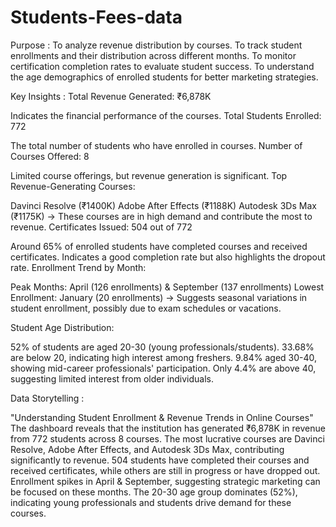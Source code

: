 # Students-Fees-data

Purpose :
To analyze revenue distribution by courses.
To track student enrollments and their distribution across different months.
To monitor certification completion rates to evaluate student success.
To understand the age demographics of enrolled students for better marketing strategies.

Key Insights :
Total Revenue Generated: ₹6,878K

Indicates the financial performance of the courses.
Total Students Enrolled: 772

The total number of students who have enrolled in courses.
Number of Courses Offered: 8

Limited course offerings, but revenue generation is significant.
Top Revenue-Generating Courses:

Davinci Resolve (₹1400K)
Adobe After Effects (₹1188K)
Autodesk 3Ds Max (₹1175K)
→ These courses are in high demand and contribute the most to revenue.
Certificates Issued: 504 out of 772

Around 65% of enrolled students have completed courses and received certificates.
Indicates a good completion rate but also highlights the dropout rate.
Enrollment Trend by Month:

Peak Months: April (126 enrollments) & September (137 enrollments)
Lowest Enrollment: January (20 enrollments)
→ Suggests seasonal variations in student enrollment, possibly due to exam schedules or vacations.

Student Age Distribution:

52% of students are aged 20-30 (young professionals/students).
33.68% are below 20, indicating high interest among freshers.
9.84% aged 30-40, showing mid-career professionals' participation.
Only 4.4% are above 40, suggesting limited interest from older individuals.


Data Storytelling :

"Understanding Student Enrollment & Revenue Trends in Online Courses"
The dashboard reveals that the institution has generated ₹6,878K in revenue from 772 students across 8 courses.
The most lucrative courses are Davinci Resolve, Adobe After Effects, and Autodesk 3Ds Max, contributing significantly to revenue.
504 students have completed their courses and received certificates, while others are still in progress or have dropped out.
Enrollment spikes in April & September, suggesting strategic marketing can be focused on these months.
The 20-30 age group dominates (52%), indicating young professionals and students drive demand for these courses.


